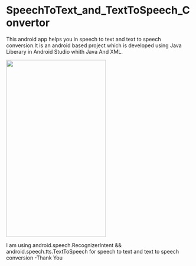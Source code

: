 # SpeechToText_and_TextToSpeech_Convertor
This android app helps you in speech to text and text to speech conversion.It is an android based project which is developed using Java Liberary in Android Studio whith Java And XML.


<img src="https://user-images.githubusercontent.com/47247733/79639257-40ceb980-81a8-11ea-9181-74a20abfd55c.png" width=270 height=480>


I am using android.speech.RecognizerIntent && android.speech.tts.TextToSpeech for speech to text and text to speech conversion 
-Thank You
